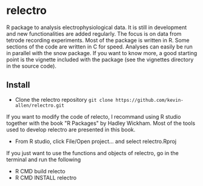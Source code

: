 # relectro

R package to analysis electrophysiological data. It is still in development and new functionalities are added regularly. The focus is on data from tetrode recording experiments. Most of the package is written in R. Some sections of the code are written in C for speed. Analyses can easily be run in parallel with the snow package. If you want to know more, a good starting point is the vignette included with the package (see the vignettes directory in the source code).

## Install

* Clone the relectro repository `git clone https://github.com/kevin-allen/relectro.git`

If you want to modify the code of relecto, I recommand using R studio together with the book "R Packages" by Hadley Wickham. Most of the tools used to develop relectro are presented in this book.

* From R studio, click File/Open project... and select relectro.Rproj

If you just want to use the functions and objects of relectro, go in the terminal and 
run the following
* R CMD build relecto
* R CMD INSTALL relectro